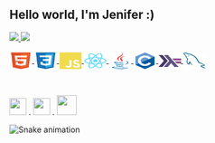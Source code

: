 ## Hello world, I'm Jenifer :)

 <div>
  <a href="https://github.com/jjangj">
  <img height="165em" src="https://github-readme-stats.vercel.app/api?username=jjangj&show_icons=true&theme=buefy&include_all_commits=true&count_private=true"/>
  <img height="165em" src="https://github-readme-stats.vercel.app/api/top-langs/?username=jjangj&layout=compact&langs_count=7&theme=buefy"/>
</div>
  
  <div style="pointer-events: none;"><br>
    <img align="center" alt="HTML" height="30" width="40" src="https://raw.githubusercontent.com/devicons/devicon/master/icons/html5/html5-original.svg">
    <img align="center" alt="CSS" height="30" width="40" src="https://raw.githubusercontent.com/devicons/devicon/master/icons/css3/css3-original.svg">
    <img align="center" alt="Js" height="30" width="40" src="https://raw.githubusercontent.com/devicons/devicon/master/icons/javascript/javascript-plain.svg">
    <img align="center" alt="React" height="30" width="40" src="https://raw.githubusercontent.com/devicons/devicon/master/icons/react/react-original.svg">
    <img align="center" alt="Java" height="30" width="40" src="https://raw.githubusercontent.com/devicons/devicon/master/icons/java/java-original.svg">
    <img align="center" alt="C" height="30" width="40" src="https://raw.githubusercontent.com/devicons/devicon/master/icons/c/c-original.svg">
    <img align="center" alt="Haskell" height="30" width="40" src="https://raw.githubusercontent.com/devicons/devicon/master/icons/haskell/haskell-original.svg">
    <img align="center" alt="MySQL" height="30" width="40" src="https://raw.githubusercontent.com/devicons/devicon/master/icons/mysql/mysql-original.svg">
</div>
  
  ##
  
  <div style="display: inline_block"><br> 
   <a alt="Linkedin" href="https://www.linkedin.com/in/jeniferjang" target="_blank"><img height="30" width="30" src="https://image.flaticon.com/icons/png/512/174/174857.png"></a> .
   <a alt="Dribble" href="https://dribbble.com/jjjang" target="_blank"><img height="30" width="30" src="https://brandslogos.com/wp-content/uploads/images/dribbble-icon-logo-vector.svg" target="_blank"></a> .
    <a alt="Behance" href="https://www.behance.net/jeniferjjang" target="_blank"><img height="35" width="35" src="https://www.citypng.com/public/uploads/preview/-316222300043tg6qrmzul.png" target="_blank"></a> 
   
 
  ![Snake animation](https://github.com/jjangj/jjangj/blob/output/github-contribution-grid-snake.svg)
 
</div>

